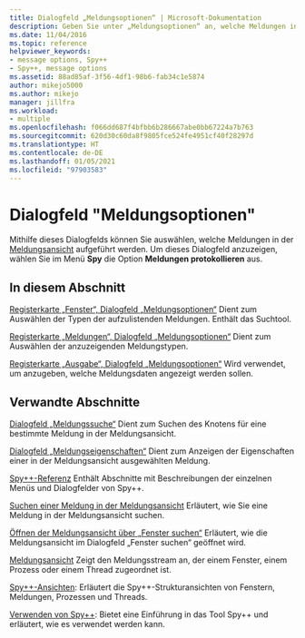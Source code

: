 ```yaml
---
title: Dialogfeld „Meldungsoptionen“ | Microsoft-Dokumentation
description: Geben Sie unter „Meldungsoptionen“ an, welche Meldungen in der Meldungsansicht aufgeführt werden und welche Meldungsdaten angezeigt werden sollen.
ms.date: 11/04/2016
ms.topic: reference
helpviewer_keywords:
- message options, Spy++
- Spy++, message options
ms.assetid: 88ad85af-3f56-4df1-98b6-fab34c1e5874
author: mikejo5000
ms.author: mikejo
manager: jillfra
ms.workload:
- multiple
ms.openlocfilehash: f066dd687f4bfbb6b286667abe0bb67224a7b763
ms.sourcegitcommit: 620d30c60da8f9805fce524fe4951cf40f28297d
ms.translationtype: HT
ms.contentlocale: de-DE
ms.lasthandoff: 01/05/2021
ms.locfileid: "97903583"
---
```

# <a name="message-options-dialog-box"></a>Dialogfeld "Meldungsoptionen"
Mithilfe dieses Dialogfelds können Sie auswählen, welche Meldungen in der [Meldungsansicht](../debugger/messages-view.md) aufgeführt werden. Um dieses Dialogfeld anzuzeigen, wählen Sie im Menü **Spy** die Option **Meldungen protokollieren** aus.

## <a name="in-this-section"></a>In diesem Abschnitt
 [Registerkarte „Fenster“, Dialogfeld „Meldungsoptionen“](../debugger/windows-tab-message-options-dialog-box.md) Dient zum Auswählen der Typen der aufzulistenden Meldungen. Enthält das Suchtool.

 [Registerkarte „Meldungen“, Dialogfeld „Meldungsoptionen“](../debugger/messages-tab-message-options-dialog-box.md) Dient zum Auswählen der anzuzeigenden Meldungstypen.

 [Registerkarte „Ausgabe“, Dialogfeld „Meldungsoptionen“](../debugger/output-tab-message-options-dialog-box.md) Wird verwendet, um anzugeben, welche Meldungsdaten angezeigt werden sollen.

## <a name="related-sections"></a>Verwandte Abschnitte
 [Dialogfeld „Meldungssuche“](../debugger/message-search-dialog-box.md) Dient zum Suchen des Knotens für eine bestimmte Meldung in der Meldungsansicht.

 [Dialogfeld „Meldungseigenschaften“](../debugger/message-properties-dialog-box.md) Dient zum Anzeigen der Eigenschaften einer in der Meldungsansicht ausgewählten Meldung.

 [Spy++-Referenz](../debugger/spy-increment-reference.md) Enthält Abschnitte mit Beschreibungen der einzelnen Menüs und Dialogfelder von Spy++.

 [Suchen einer Meldung in der Meldungsansicht](../debugger/how-to-search-for-a-message-in-messages-view.md) Erläutert, wie Sie eine Meldung in der Meldungsansicht suchen.

 [Öffnen der Meldungsansicht über „Fenster suchen“](../debugger/how-to-open-messages-view-from-find-window.md) Erläutert, wie die Meldungsansicht im Dialogfeld „Fenster suchen“ geöffnet wird.

 [Meldungsansicht](../debugger/messages-view.md) Zeigt den Meldungsstream an, der einem Fenster, einem Prozess oder einem Thread zugeordnet ist.

 [Spy++-Ansichten](../debugger/spy-increment-views.md): Erläutert die Spy++-Strukturansichten von Fenstern, Meldungen, Prozessen und Threads.

 [Verwenden von Spy++](../debugger/using-spy-increment.md): Bietet eine Einführung in das Tool Spy++ und erläutert, wie es verwendet werden kann.